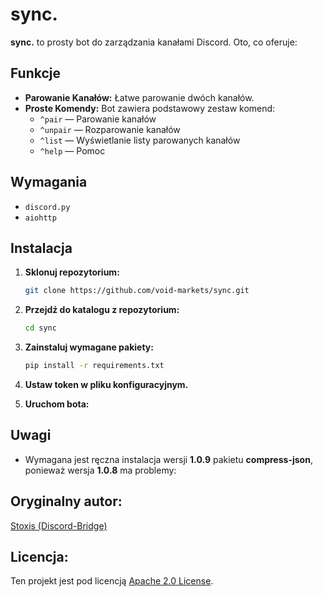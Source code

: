 # **sync.**

**sync.** to prosty bot do zarządzania kanałami Discord. Oto, co oferuje:

## Funkcje

- **Parowanie Kanałów:** Łatwe parowanie dwóch kanałów.
- **Proste Komendy:** Bot zawiera podstawowy zestaw komend:
  - `^pair` — Parowanie kanałów
  - `^unpair` — Rozparowanie kanałów
  - `^list` — Wyświetlanie listy parowanych kanałów
  - `^help` — Pomoc

## Wymagania

- `discord.py`
- `aiohttp`

## Instalacja

1. **Sklonuj repozytorium:**
   ```bash
   git clone https://github.com/void-markets/sync.git

2. **Przejdź do katalogu z repozytorium:**
   ```bash
   cd sync

3. **Zainstaluj wymagane pakiety:**
   ```bash
   pip install -r requirements.txt

4. **Ustaw token w pliku konfiguracyjnym.**

5. **Uruchom bota:**


## Uwagi

 - Wymagana jest ręczna instalacja wersji **1.0.9** pakietu **compress-json**, ponieważ wersja **1.0.8** ma problemy:



## Oryginalny autor:
[Stoxis (Discord-Bridge)](https://github.com/Stoxis/Discord-Bridge)



## Licencja:

Ten projekt jest pod licencją [Apache 2.0 License](https://www.apache.org/licenses/LICENSE-2.0).
